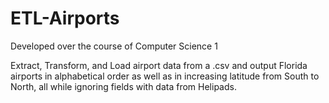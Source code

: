 # ETL-Airports
Developed over the course of Computer Science 1

Extract, Transform, and Load airport data from a .csv and output Florida airports in alphabetical order as well as in increasing latitude from South to North, all while ignoring fields with data from Helipads. 
